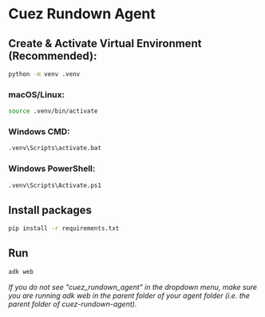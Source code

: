 # Cuez Rundown Agent
## Create & Activate Virtual Environment (Recommended):

```bash
python -m venv .venv
```
### macOS/Linux:

```bash
source .venv/bin/activate
```
### Windows CMD:
```bash
.venv\Scripts\activate.bat
```

### Windows PowerShell:
```bash
.venv\Scripts\Activate.ps1
```

## Install packages

```bash
pip install -r requirements.txt
```

## Run

```bash
adk web
```
*If you do not see "cuez_rundown_agent" in the dropdown menu, make sure you are running adk web in the parent folder of your agent folder (i.e. the parent folder of cuez-rundown-agent).*
